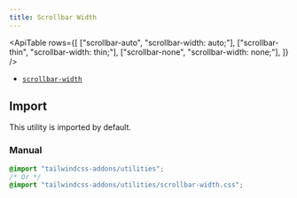 ```yaml
---
title: Scrollbar Width
---
```


<script>
    import ApiTable from "$lib/components/ApiTable.svelte"
</script>

<!-- prettier-ignore -->
<ApiTable
    rows={[
        ["scrollbar-auto", "scrollbar-width: auto;"],
        ["scrollbar-thin", "scrollbar-width: thin;"],
        ["scrollbar-none", "scrollbar-width: none;"],
    ]}
/>

- [`scrollbar-width`](https://developer.mozilla.org/en-US/docs/Web/CSS/scrollbar-width)

## Import

This utility is imported by default.

### Manual

```css
@import "tailwindcss-addons/utilities";
/* Or */
@import "tailwindcss-addons/utilities/scrollbar-width.css";
```
